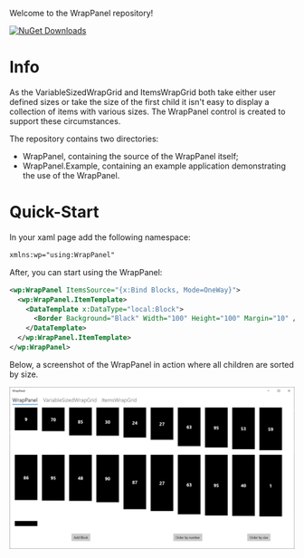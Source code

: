 Welcome to the WrapPanel repository!

[![NuGet Downloads](https://img.shields.io/nuget/dt/WrapPanel.UWP.svg)](https://www.nuget.org/packages/WrapPanel.UWP/)

# Info
As the VariableSizedWrapGrid and ItemsWrapGrid both take either user defined sizes or take the size of the first child it isn't easy to display a collection of items with various sizes.
The WrapPanel control is created to support these circumstances.

The repository contains two directories:
* WrapPanel, containing the source of the WrapPanel itself;
* WrapPanel.Example, containing an example application demonstrating the use of the WrapPanel.


# Quick-Start
In your xaml page add the following namespace: 
```xml
xmlns:wp="using:WrapPanel"
```

After, you can start using the WrapPanel:
```xml
<wp:WrapPanel ItemsSource="{x:Bind Blocks, Mode=OneWay}">
  <wp:WrapPanel.ItemTemplate>
    <DataTemplate x:DataType="local:Block">
      <Border Background="Black" Width="100" Height="100" Margin="10" />
    </DataTemplate>
  </wp:WrapPanel.ItemTemplate>
</wp:WrapPanel>
```

Below, a screenshot of the WrapPanel in action where all children are sorted by size. 

![wrappanel example](_images/WrapPanel.Example.png)
